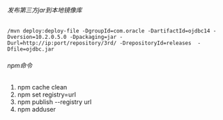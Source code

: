 ###### 发布第三方jar到本地镜像库
```
/mvn deploy:deploy-file -DgroupId=com.oracle -DartifactId=ojdbc14 -Dversion=10.2.0.5.0 -Dpackaging=jar -Durl=http://ip:port/repository/3rd/ -DrepositoryId=releases  -Dfile=ojdbc.jar 

``` 

###### npm命令
1. npm cache clean
2. npm set registry=url
3. npm publish --registry url
4. npm adduser
